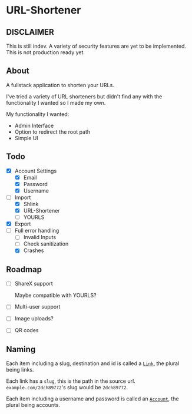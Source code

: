 # URL-Shortener

## DISCLAIMER

This is still indev. A variety of security features are yet to be implemented. This is not production ready yet.

## About

A fullstack application to shorten your URLs.

I've tried a variety of URL shorteners but didn't find any with the functionality I wanted so I made my own.

My functionality I wanted:

-   Admin Interface
-   Option to redirect the root path
-   Simple UI

## Todo

-   [x] Account Settings
    -   [x] Email
    -   [x] Password
    -   [x] Username
-   [ ] Import
    -   [x] Shlink
    -   [x] URL-Shortener
    -   [ ] YOURLS
-   [x] Export
-   [ ] Full error handling
    -   [ ] Invalid Inputs
    -   [ ] Check sanitization
    -   [x] Crashes

## Roadmap

-   [ ] ShareX support

    Maybe compatible with YOURLS?

-   [ ] Multi-user support

-   [ ] Image uploads?

-   [ ] QR codes

## Naming

Each item including a slug, destination and id is called a [`Link`](server/src/db/models/link.js), the plural being links.

Each link has a `slug`, this is the path in the source url. `example.com/2dch89772`'s slug would be `2dch89772`.

Each item including a username and password is called an [`Account`](server/src/db/models/account.js), the plural being accounts.
